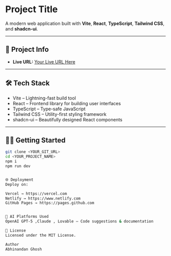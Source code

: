 # Project Title

A modern web application built with **Vite**, **React**, **TypeScript**, **Tailwind CSS**, and **shadcn-ui**.

---

## 🚀 Project Info

- **Live URL:** [Your Live URL Here](https://example.com)

---

## 🛠️ Tech Stack
- Vite – Lightning-fast build tool  
- React – Frontend library for building user interfaces  
- TypeScript – Type-safe JavaScript  
- Tailwind CSS – Utility-first styling framework  
- shadcn-ui – Beautifully designed React components  

---

## 🧑‍💻 Getting Started
```sh
git clone <YOUR_GIT_URL>
cd <YOUR_PROJECT_NAME>
npm i
npm run dev


🌐 Deployment
Deploy on:

Vercel → https://vercel.com
Netlify → https://www.netlify.com
GitHub Pages → https://pages.github.com


🤖 AI Platforms Used
OpenAI GPT-5 ,Claude , Lovable – Code suggestions & documentation

📜 License
Licensed under the MIT License.

Author
Abhinandan Ghosh